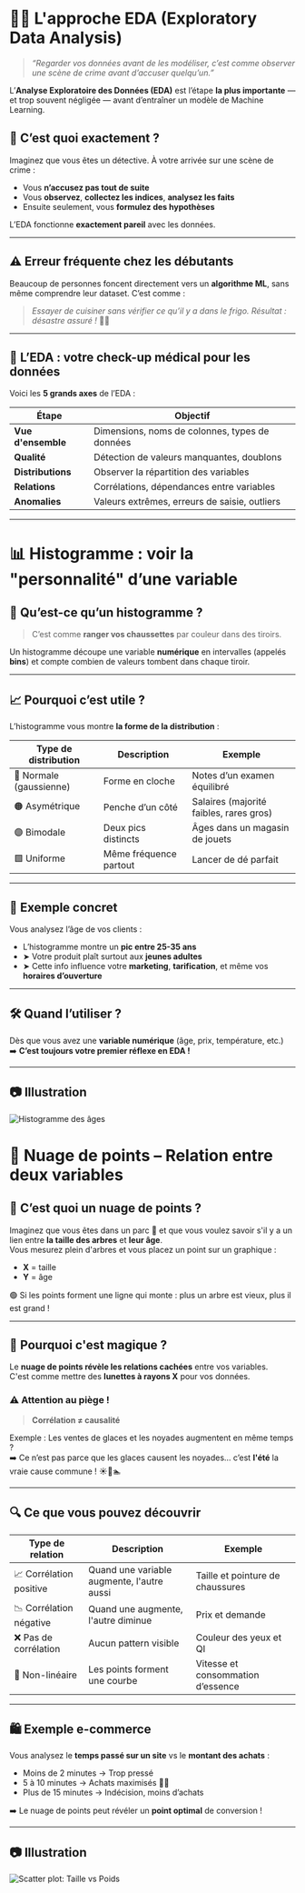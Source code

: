
# 🕵️‍♀️ L'approche EDA (Exploratory Data Analysis)

> *“Regarder vos données avant de les modéliser, c’est comme observer une scène de crime avant d’accuser quelqu’un.”*

L’**Analyse Exploratoire des Données (EDA)** est l’étape **la plus importante** — et trop souvent négligée — avant d’entraîner un modèle de Machine Learning.

## 📌 C’est quoi exactement ?

Imaginez que vous êtes un détective. À votre arrivée sur une scène de crime :
- Vous **n’accusez pas tout de suite**
- Vous **observez**, **collectez les indices**, **analysez les faits**
- Ensuite seulement, vous **formulez des hypothèses**

L’EDA fonctionne **exactement pareil** avec les données.

---

## ⚠️ Erreur fréquente chez les débutants

Beaucoup de personnes foncent directement vers un **algorithme ML**, sans même comprendre leur dataset. C’est comme :

> *Essayer de cuisiner sans vérifier ce qu’il y a dans le frigo. Résultat : désastre assuré !* 🍳❌

---

## 🧪 L’EDA : votre check-up médical pour les données

Voici les **5 grands axes** de l’EDA :

| Étape               | Objectif                                                   |
|---------------------|------------------------------------------------------------|
| **Vue d'ensemble**  | Dimensions, noms de colonnes, types de données             |
| **Qualité**         | Détection de valeurs manquantes, doublons                  |
| **Distributions**   | Observer la répartition des variables                      |
| **Relations**       | Corrélations, dépendances entre variables                  |
| **Anomalies**       | Valeurs extrêmes, erreurs de saisie, outliers              |

---

# 📊 Histogramme : voir la "personnalité" d’une variable

## 🧺 Qu’est-ce qu’un histogramme ?

> C’est comme **ranger vos chaussettes** par couleur dans des tiroirs.

Un histogramme découpe une variable **numérique** en intervalles (appelés **bins**) et compte combien de valeurs tombent dans chaque tiroir.

---

## 📈 Pourquoi c’est utile ?

L’histogramme vous montre **la forme de la distribution** :

| Type de distribution       | Description                                           | Exemple                                |
|----------------------------|-------------------------------------------------------|----------------------------------------|
| 📘 Normale (gaussienne)     | Forme en cloche                                       | Notes d’un examen équilibré            |
| 🟠 Asymétrique              | Penche d’un côté                                      | Salaires (majorité faibles, rares gros)|
| 🟣 Bimodale                | Deux pics distincts                                   | Âges dans un magasin de jouets         |
| 🟩 Uniforme                | Même fréquence partout                                | Lancer de dé parfait                   |

---

## 📌 Exemple concret

Vous analysez l’âge de vos clients :

- L’histogramme montre un **pic entre 25-35 ans**
- ➤ Votre produit plaît surtout aux **jeunes adultes**
- ➤ Cette info influence votre **marketing**, **tarification**, et même vos **horaires d’ouverture**

---

## 🛠️ Quand l’utiliser ?

Dès que vous avez une **variable numérique** (âge, prix, température, etc.)  
➡️ **C’est toujours votre premier réflexe en EDA !**

---

## 📷 Illustration
![Histogramme des âges](histogramme.JPG)



# 🔵 Nuage de points – Relation entre deux variables

## 🌳 C’est quoi un nuage de points ?

Imaginez que vous êtes dans un parc 🌳 et que vous voulez savoir s'il y a un lien entre **la taille des arbres** et **leur âge**.  
Vous mesurez plein d'arbres et vous placez un point sur un graphique :
- **X** = taille
- **Y** = âge

🟢 Si les points forment une ligne qui monte : plus un arbre est vieux, plus il est grand !

---

## 🧠 Pourquoi c'est magique ?

Le **nuage de points révèle les relations cachées** entre vos variables.  
C'est comme mettre des **lunettes à rayons X** pour vos données.

### ⚠️ Attention au piège !

> **Corrélation ≠ causalité**

Exemple : Les ventes de glaces et les noyades augmentent en même temps ?  
➡️ Ce n’est pas parce que les glaces causent les noyades… c’est **l'été** la vraie cause commune ! ☀️🍦🏊

---

## 🔍 Ce que vous pouvez découvrir

| Type de relation        | Description                                        | Exemple                            |
|-------------------------|----------------------------------------------------|------------------------------------|
| 📈 Corrélation positive | Quand une variable augmente, l'autre aussi         | Taille et pointure de chaussures   |
| 📉 Corrélation négative | Quand une augmente, l'autre diminue                | Prix et demande                    |
| ❌ Pas de corrélation   | Aucun pattern visible                              | Couleur des yeux et QI             |
| 🔁 Non-linéaire         | Les points forment une courbe                      | Vitesse et consommation d’essence  |

---

## 🛍️ Exemple e-commerce

Vous analysez le **temps passé sur un site** vs le **montant des achats** :

- Moins de 2 minutes → Trop pressé
- 5 à 10 minutes → Achats maximisés 🛒✅
- Plus de 15 minutes → Indécision, moins d’achats

➡️ Le nuage de points peut révéler un **point optimal** de conversion !

---

## 📷 Illustration

![Scatter plot: Taille vs Poids](scatter_taille_poids.JPG)

